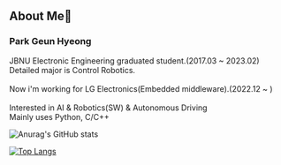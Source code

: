 ## About Me👋
### Park Geun Hyeong
JBNU Electronic Engineering graduated student.(2017.03 ~ 2023.02)
<br>Detailed major is Control Robotics.</br>
<br>Now i'm working for LG Electronics(Embedded middleware).(2022.12 ~ )</br>
<br>Interested in AI & Robotics(SW) & Autonomous Driving </br>
Mainly uses Python, C/C++

<!--## Research Interest
- Computer Vision: Object Detection, Segmentation, Classification
- Visual Slam: ORB SLAM, Visual Odometry-->

![Anurag's GitHub stats](https://github-readme-stats.vercel.app/api?username=park-geun-hyeong&show_icons=true&theme=radical)

[![Top Langs](https://github-readme-stats.vercel.app/api/top-langs/?username=park-geun-hyeong&hide=jupyter%20notebook&exclude_repo=ORB_SLAM2_MRCNN&layout=compact&theme=radical)](https://github.com/park-geun-hyeong/github-readme-stats)
<!--
**park-geun-hyeong/park-geun-hyeong** is a ✨ _special_ ✨ repository because its `README.md` (this file) appears on your GitHub profile.

Here are some ideas to get you started:

- 🔭 I’m currently working on ...
- 🌱 I’m currently learning ...
- 👯 I’m looking to collaborate on ...
- 🤔 I’m looking for help with ...
- 💬 Ask me about ...
- 📫 How to reach me: ...
- 😄 Pronouns: ...
- ⚡ Fun fact: ...
-->
